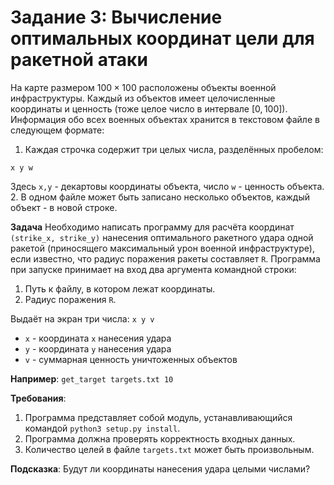 # Задание 3: Вычисление оптимальных координат цели для ракетной атаки

На карте размером $100\times100$ расположены объекты военной инфраструктуры. Каждый из объектов имеет целочисленные координаты и ценность (тоже целое число в интервале $[0,100]$). Информация обо всех военных объектах хранится в текстовом файле в следующем формате:
1. Каждая строчка содержит три целых числа, разделённых пробелом: 
```
x y w
```
Здесь `x,y` - декартовы координаты объекта, число `w` - ценность объекта.
2. В одном файле может быть записано несколько объектов, каждый объект - в новой строке.

**Задача** Необходимо написать программу для расчёта координат `(strike_x, strike_y)` нанесения оптимального ракетного удара одной ракетой (приносящего максимальный урон военной инфраструктуре), если известно, что радиус поражения ракеты составляет `R`. Программа при запуске принимает на вход два аргумента командной строки:
1. Путь к файлу, в котором лежат координаты.
2. Радиус поражения `R`.

Выдаёт на экран три числа: `x y v`
 * `x` - координата `x` нанесения удара
 * `y` - координата `y` нанесения удара
 * `v` - суммарная ценность уничтоженных объектов

**Например**: `get_target targets.txt 10`

**Требования**:
1. Программа представляет собой модуль, устанавливающийся командой `python3 setup.py install`.
2. Программа должна проверять корректность входных данных.
3. Количество целей в файле `targets.txt` может быть произвольным.

**Подсказка**: Будут ли координаты нанесения удара целыми числами?